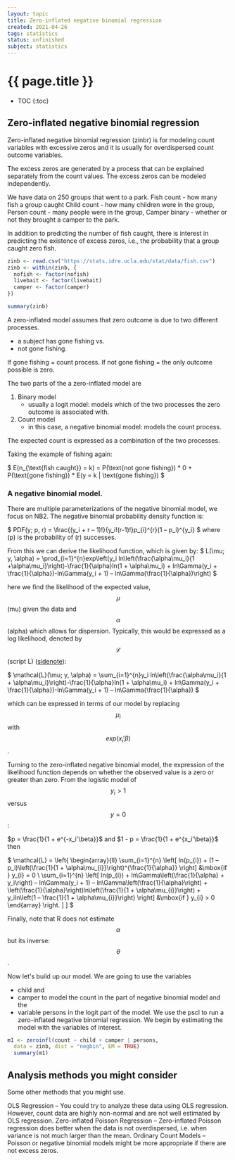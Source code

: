 ```yaml
---
layout: topic
title: Zero-inflated negative binomial regression
created: 2021-04-26
tags: statistics
status: unfinished
subject: statistics
---
```

{{ page.title }}
================
* TOC
{:toc}

## Zero-inflated negative binomial regression

Zero-inflated negative binomial regression (zinbr) is for modeling count variables with excessive zeros and it is usually for overdispersed count outcome variables. 

The excess zeros are generated by a process that can be explained separately from the count values. The excess zeros can be modeled independently.

We have data on 250 groups that went to a park. 
Fish count - how many fish a group caught
Child count - how many children were in the group, 
Person count  - many people were in the group, 
Camper binary - whether or not they brought a camper to the park.

In addition to predicting the number of fish caught, 
there is interest in predicting the existence of excess zeros, i.e., the probability that a group caught zero fish. 

``` R
zinb <- read.csv("https://stats.idre.ucla.edu/stat/data/fish.csv")
zinb <- within(zinb, {
  nofish <- factor(nofish)
  livebait <- factor(livebait)
  camper <- factor(camper)
})

summary(zinb)
```


A zero-inflated model assumes that zero outcome is due to two different processes. 

* a subject has gone fishing vs. 
* not gone fishing. 

If gone fishing = count process.
If not gone fishing = the only outcome possible is zero.
 

The two parts of the a zero-inflated model are 
1. Binary model
	- usually a logit model: models which of the two processes the zero outcome is associated with. 
2. Count model
	- in this case, a negative binomial model: models the count process. 

The expected count is expressed as a combination of the two processes. 


Taking the example of fishing again:


$
E(n_{\text{fish caught}} = k) = P(\text{not gone fishing}) * 0 + P(\text{gone fishing}) * E(y = k | \text{gone fishing})
$


### A negative binomial model. 
There are multiple parameterizations of the negative binomial model, 
we focus on NB2. 
The negative binomial probability density function is:

$
PDF(y; p, r) = \frac{(y_i + r – 1)!}{y_i!(r-1)!}p_{i}^{r}(1 – p_i)^{y_i}
$
where  (p) is the probability of (r) successes. 

From this we can derive the likelihood function, which is given by:
$
L(\mu; y, \alpha) = \prod_{i=1}^{n}exp\left(y_i ln\left(\frac{\alpha\mu_i}{1 +\alpha\mu_i}\right)-\frac{1}{\alpha}ln(1 + \alpha\mu_i) + ln\Gamma(y_i + \frac{1}{\alpha})-ln\Gamma(y_i + 1) – ln\Gamma(\frac{1}{\alpha})\right)
$

here we find the likelihood of the expected value, 
$$\mu$$ (mu)
 given the data and 
$$\alpha$$ (alpha)
which allows for dispersion. 
Typically, this would be expressed as a log likelihood, denoted by
$$\mathcal{L}$$
(script L)
([sidenote](https://stats.stackexchange.com/questions/284816/why-do-people-use-mathcall-thetax-for-likelihood-instead-of-px-theta)):

$
\mathcal{L}(\mu; y, \alpha) = \sum_{i=1}^{n}y_i ln\left(\frac{\alpha\mu_i}{1 + \alpha\mu_i}\right)-\frac{1}{\alpha}ln(1 + \alpha\mu_i) + ln\Gamma(y_i + \frac{1}{\alpha})-ln\Gamma(y_i + 1) – ln\Gamma(\frac{1}{\alpha})
$

which can be expressed in terms of our model by replacing
$$\mu_i$$
with 
$$exp(x_i'\beta)$$.

Turning to the zero-inflated negative binomial model, 
the expression of the likelihood function depends on whether the observed value is a zero or greater than zero. 
From the logistic model of 
$$y_i > 1$$ versus $$ y = 0$$:

$p = \frac{1}{1 + e^{-x_i'\beta}}$ 
and 
$1 - p = \frac{1}{1 + e^{x_i'\beta}}$ then

$
\mathcal{L} = \left\{ \begin{array}{ll} \sum_{i=1}^{n} \left[ ln(p_{i}) + (1 – p_i)\left(\frac{1}{1 + \alpha\mu_{i}}\right)^{\frac{1}{\alpha}} \right] &\mbox{if } y_{i} = 0 \\
\sum_{i=1}^{n} \left[ ln(p_{i}) + ln\Gamma\left(\frac{1}{\alpha} + y_i\right) – ln\Gamma(y_i + 1) – ln\Gamma\left(\frac{1}{\alpha}\right) + \left(\frac{1}{\alpha}\right)ln\left(\frac{1}{1 + \alpha\mu_{i}}\right) + y_iln\left(1 – \frac{1}{1 + \alpha\mu_{i}}\right) \right] &\mbox{if } y_{i} > 0 \end{array} \right. ] ]
$

Finally, note that R does not estimate 
$$\alpha$$
 but its inverse:
 $$\theta$$.

Now let's build up our model. 
We are going to use the variables 
* child and 
* camper 
to model the count in the part of negative binomial model and the 
* variable persons 
in the logit part of the model.
We use the pscl to run a zero-inflated negative binomial regression. We begin by estimating the model with the variables of interest.

``` R
m1 <- zeroinfl(count ~ child + camper | persons,
  data = zinb, dist = "negbin", EM = TRUE)
  summary(m1)
```





## Analysis methods you might consider
Some other methods that you might use.

OLS Regression – You could try to analyze these data using OLS regression. However, count data are highly non-normal and are not well estimated by OLS regression.
Zero-inflated Poisson Regression – Zero-inflated Poisson regression does better when the data is not overdispersed, i.e. when variance is not much larger than the mean.
Ordinary Count Models – Poisson or negative binomial models might be more appropriate if there are not excess zeros.



